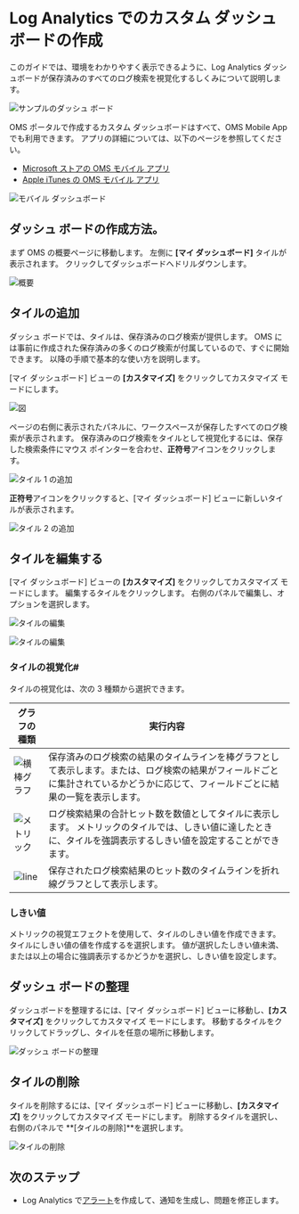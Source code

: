 <properties
    pageTitle="Log Analytics でのカスタム ダッシュボードの作成| Microsoft Azure"
    description="このガイドでは、環境をわかりやすく表示できるように、Log Analytics ダッシュボードが保存済みのすべてのログ検索を視覚化するしくみについて説明します。"
    services="log-analytics"
    documentationCenter=""
    authors="bandersmsft"
    manager="jwhit"
    editor=""/>

<tags
    ms.service="log-analytics"
    ms.workload="na"
    ms.tgt_pltfrm="na"
    ms.devlang="na"
    ms.topic="article"
    ms.date="10/10/2016"
    ms.author="banders"/>


# <a name="create-a-custom-dashboard-in-log-analytics"></a>Log Analytics でのカスタム ダッシュボードの作成

このガイドでは、環境をわかりやすく表示できるように、Log Analytics ダッシュボードが保存済みのすべてのログ検索を視覚化するしくみについて説明します。

![サンプルのダッシュ ボード](./media/log-analytics-dashboards/oms-dashboards-example-dash.png)

OMS ポータルで作成するカスタム ダッシュボードはすべて、OMS Mobile App でも利用できます。 アプリの詳細については、以下のページを参照してください。

- [Microsoft ストアの OMS モバイル アプリ](http://www.windowsphone.com/store/app/operational-insights/4823b935-83ce-466c-82bb-bd0a3f58d865)
- [Apple iTunes の OMS モバイル アプリ](https://itunes.apple.com/app/microsoft-operations-management/id1042424859?mt=8)

![モバイル ダッシュボード](./media/log-analytics-dashboards/oms-search-mobile.png)

## <a name="how-do-i-create-my-dashboard?"></a>ダッシュ ボードの作成方法。

まず OMS の概要ページに移動します。 左側に **[マイ ダッシュボード]** タイルが表示されます。 クリックしてダッシュボードへドリルダウンします。

![概要](./media/log-analytics-dashboards/oms-dashboards-overview.png)


## <a name="adding-a-tile"></a>タイルの追加

ダッシュ ボードでは、タイルは、保存済みのログ検索が提供します。 OMS には事前に作成された保存済みの多くのログ検索が付属しているので、すぐに開始できます。 以降の手順で基本的な使い方を説明します。

[マイ ダッシュボード] ビューの **[カスタマイズ]** をクリックしてカスタマイズ モードにします。

![図](./media/log-analytics-dashboards/oms-dashboards-pictorial01.png)

 ページの右側に表示されたパネルに、ワークスペースが保存したすべてのログ検索が表示されます。 保存済みのログ検索をタイルとして視覚化するには、保存した検索条件にマウス ポインターを合わせ、**正符号**アイコンをクリックします。

![タイル 1 の追加](./media/log-analytics-dashboards/oms-dashboards-pictorial02.png)

**正符号**アイコンをクリックすると、[マイ ダッシュボード] ビューに新しいタイルが表示されます。

![タイル 2 の追加](./media/log-analytics-dashboards/oms-dashboards-pictorial03.png)


## <a name="edit-a-tile"></a>タイルを編集する

[マイ ダッシュボード] ビューの **[カスタマイズ]** をクリックしてカスタマイズ モードにします。 編集するタイルをクリックします。 右側のパネルで編集し、オプションを選択します。

![タイルの編集](./media/log-analytics-dashboards/oms-dashboards-pictorial04.png)

![タイルの編集](./media/log-analytics-dashboards/oms-dashboards-pictorial05.png)

### <a name="tile-visualizations#"></a>タイルの視覚化#
タイルの視覚化は、次の 3 種類から選択できます。

|グラフの種類|実行内容|
|---|---|
|![横棒グラフ](./media/log-analytics-dashboards/oms-dashboards-bar-chart.png)|保存済みのログ検索の結果のタイムラインを棒グラフとして表示します。または、ログ検索の結果がフィールドごとに集計されているかどうかに応じて、フィールドごとに結果の一覧を表示します。
|![メトリック](./media/log-analytics-dashboards/oms-dashboards-metric.png)|ログ検索結果の合計ヒット数を数値としてタイルに表示します。 メトリックのタイルでは、しきい値に達したときに、タイルを強調表示するしきい値を設定することができます。|
|![line](./media/log-analytics-dashboards/oms-dashboards-line.png)|保存されたログ検索結果のヒット数のタイムラインを折れ線グラフとして表示します。|

### <a name="threshold"></a>しきい値
メトリックの視覚エフェクトを使用して、タイルのしきい値を作成できます。 タイルにしきい値の値を作成するを選択します。 値が選択したしきい値未満、または以上の場合に強調表示するかどうかを選択し、しきい値を設定します。

## <a name="organizing-the-dashboard"></a>ダッシュ ボードの整理
ダッシュボードを整理するには、[マイ ダッシュボード] ビューに移動し、**[カスタマイズ]** をクリックしてカスタマイズ モードにします。 移動するタイルをクリックしてドラッグし、タイルを任意の場所に移動します。

![ダッシュ ボードの整理](./media/log-analytics-dashboards/oms-dashboards-organize.png)

## <a name="remove-a-tile"></a>タイルの削除
タイルを削除するには、[マイ ダッシュボード] ビューに移動し、**[カスタマイズ]** をクリックしてカスタマイズ モードにします。 削除するタイルを選択し、右側のパネルで **[タイルの削除]**を選択します。

![タイルの削除](./media/log-analytics-dashboards/oms-dashboards-remove-tile.png)

## <a name="next-steps"></a>次のステップ

- Log Analytics で[アラート](log-analytics-alerts.md)を作成して、通知を生成し、問題を修正します。



<!--HONumber=Oct16_HO2-->


